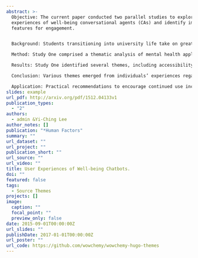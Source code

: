 ```yaml
---
abstract: >-
  Objective: The current paper conducted two parallel studies to explore user
  experiences of well-being conversational agents (CAs) and identify important
  features for engagement.


  Background: Students transitioning into university life take on greater responsibility, yet tend to sacrifice healthy behaviors to strive for academic and financial gain. Additionally, students faced an unprecedented pandemic, leading to remote courses and reduced access to healthcare services. One tool designed to improve healthcare accessibility is well-being CAs. CAs have addressed mental health support in the general population but have yet to address physical well-being support and accessibility to those in disadvantaged socio-economic backgrounds where healthcare access is further limited.

  Method: Study One comprised a thematic analysis of mental health applications featuring CAs from the public forum, Reddit. Study Two explored emerging usability themes of an SMS-based CA designed to improve accessibility to well-being services alongside a commercially available CA, Woebot.

  Results: Study One identified several themes, including accessibility and availability, communication style, and anthropomorphism as important features. Study Two identified themes such as user response modality, perceived CA role, question specificity, and conversation flow control as critical for user engagement.

  Conclusion: Various themes emerged from individuals’ experiences regarding CA features, functionality, and responses. The mixed experiences relevant to the communication and conversational styles between the CA and the user suggest varied motivations for using CAs for mental and physical well-being.

  Application: Practical recommendations to encourage continued use include providing dynamic response modalities, anthropomorphizing the chatbot, and calibrating expectations early.
slides: example
url_pdf: http://arxiv.org/pdf/1512.04133v1
publication_types:
  - "2"
authors:
  - admin &Yi-Ching Lee
author_notes: []
publication: "*Human Factors"
summary: ""
url_dataset: ""
url_project: ""
publication_short: ""
url_source: ""
url_video: ""
title: User Experiences of Well-being Chatbots.
doi: ""
featured: false
tags:
  - Source Themes
projects: []
image:
  caption: ""
  focal_point: ""
  preview_only: false
date: 2015-09-01T00:00:00Z
url_slides: ""
publishDate: 2017-01-01T00:00:00Z
url_poster: ""
url_code: https://github.com/wowchemy/wowchemy-hugo-themes
---
```

